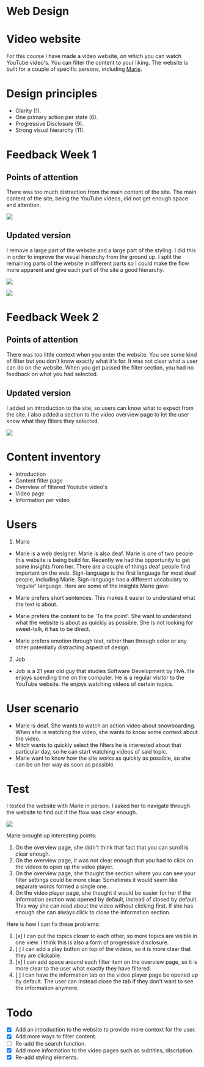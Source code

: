 # Web Design

# Video website

For this course I have made a video website, on which you can watch YouTube video's. You can filter the content to your liking. The website is built for a couple of specific persons, including [Marie](#marie).

# Design principles

- Clarity (1).
- One primary action per state (6).
- Progressive Disclosure (9).
- Strong visual hierarchy (11).

# Feedback Week 1

## Points of attention

There was too much distraction from the main content of the site. The main content of the site, being the YouTube videos, did not get enough space and attention.

![](https://github.com/RobinFrugte97/web-design/blob/master/screenshot/Screenshot_2.png)

## Updated version

I remove a large part of the website and a large part of the styling. I did this in order to improve the visual hierarchy from the ground up. I split the remaining parts of the website in different parts so I could make the flow more apparent and give each part of the site a good hierarchy.

![](https://github.com/RobinFrugte97/web-design/blob/master/screenshot/new1.png)

![](https://github.com/RobinFrugte97/web-design/blob/master/screenshot/new2.png)

# Feedback Week 2

## Points of attention

There was too little context when you enter the website. You see some kind of filter but you don't know exactly what it's for. It was not clear what a user can do on the website. When you get passed the filter section, you had no feedback on what you had selected.

## Updated version

I added an introduction to the site, so users can know what to expect from the site.
I also added a section to the video overview page to let the user know what they filters they selected.

![](https://github.com/RobinFrugte97/web-design/blob/master/screenshot/updatedweek3.png)

# Content inventory

- Introduction
- Content filter page
- Overview of filtered Youtube video's
- Video page
- Information per video

# Users

1. Marie
- Marie is a web designer. Marie is also deaf.
Marie is one of two people this website is being build for. Recently we had the opportunity to get some insights from her. There are a couple of things deaf people find important on the web. Sign-language is the first language for most deaf people, including Marie. Sign-language has a different vocabulary to 'regular' language. Here are some of the insights Marie gave:

- Marie prefers short sentences. This makes it easier to understand what the text is about.
- Marie prefers the content to be 'To the point'. She want to understand what the website is about as quickly as possible. She is not looking for sweet-talk, it has to be direct.
- Marie prefers emotion through text, rather than through color or any other potentially distracting aspect of design.

2. Job
- Job is a 21 year old guy that studies Software Development by HvA. He enjoys spending time on the computer. He is a regular visitor to the YouTube website. He enjoys watching videos of certain topics.

# User scenario

- Marie is deaf. She wants to watch an action video about snowboarding. When she is watching the video, she wants to know some context about the video.
- Mitch wants to quickly select the filters he is interested about that particular day, so he can start watching videos of said topic.
- Marie want to know how the site works as quickly as possible, so she can be on her way as soon as possible.


# Test

I tested the website with Marie in person. I asked her to navigate through the website to find out if the flow was clear enough.

![](https://github.com/RobinFrugte97/web-design/blob/master/screenshot/test1.png)

Marie brought up interesting points:
1. On the overview page, she didn't think that fact that you can scroll is clear enough.
2. On the overview page, it was not clear enough that you had to click on the videos to open up the video player.
3. On the overview page, she thought the section where you can see your filter settings could be more clear. Sometimes it would seem like separate words formed a single one.
4. On the video player page, she thought it would be easier for her if the information section was opened by default, instead of closed by default. This way she can read about the video without clicking first. If she has enough she can always click to close the information section.

Here is how I can fix these problems:
1. [x] I can put the topics closer to each other, so more topics are visible in one view. I think this is also a form of progressive disclosure.
2. [ ] I can add a play button on top of the videos, so it is more clear that they are clickable.
3. [x] I can add space around each filter item on the overview page, so it is more clear to the user what exactly they have filtered.
4. [ ] I can have the information tab on the video player page be opened up by default. The user can instead close the tab if they don't want to see the information anymore.


# Todo

- [x] Add an introduction to the website to provide more context for the user.
- [x] Add more ways to filter content.
- [ ] Re-add the search function.
- [x] Add more information to the video pages such as subtitles, discription.
- [x] Re-add styling elements.
